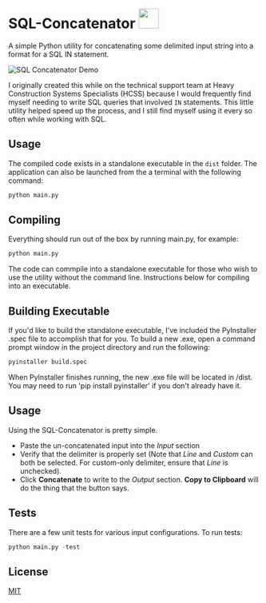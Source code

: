 # SQL-Concatenator <img src="https://i.ibb.co/pRT6B9x/face.png" alt="" width="40"/>
A simple Python utility for concatenating some delimited input string into a format for a SQL IN statement.

![SQL Concatenator Demo](https://i.ibb.co/pXkrxHp/Concatenator.gif)

I originally created this while on the technical support team at Heavy Construction Systems Specialists (HCSS) because I would frequently find myself needing to write SQL queries that involved `IN` statements.
This little utility helped speed up the process, and I still find myself using it every so often while working with SQL.

## Usage

The compiled code exists in a standalone executable in the `dist` folder. The application can also be launched from the a terminal with the following command:
```python
python main.py
```

## Compiling

Everything should run out of the box by running main.py, for example:
```python
python main.py
```
The code can commpile into a standalone executable for those who wish to use the utility without the command line.
Instructions below for compiling into an executable.

## Building Executable

If you'd like to build the standalone executable, I've included the PyInstaller .spec file to accomplish that for you. To build a new .exe, open a command prompt window in the project directory and run the following:


```python
pyinstaller build.spec
```
When PyInstaller finishes running, the new .exe file will be located in /dist. You may need to run 'pip install pyinstaller' if you don't already have it.

## Usage
Using the SQL-Concatenator is pretty simple.
- Paste the un-concatenated input into the *Input* section
- Verify that the delimiter is properly set (Note that *Line* and *Custom* can both be selected. For custom-only delimiter, ensure that *Line* is unchecked).
- Click **Concatenate** to write to the *Output* section. **Copy to Clipboard** will do the thing that the button says.

## Tests

There are a few unit tests for various input configurations. To run tests:
```python
python main.py -test
```

## License
[MIT](https://choosealicense.com/licenses/mit/)
